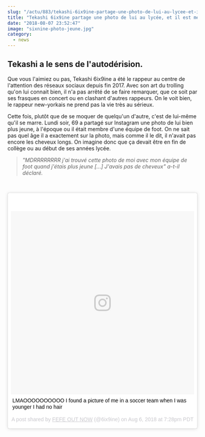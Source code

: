 ```yaml
--- 
slug: "/actu/883/tekashi-6ix9ine-partage-une-photo-de-lui-au-lycee-et-il-est-meconnaissable"
title: "Tekashi 6ix9ine partage une photo de lui au lycée, et il est méconnaissable !"
date: "2018-08-07 23:52:47"
image: "sixnine-photo-jeune.jpg"
category:
  - news
---
```

<h2>Tekashi a le sens de l'autodérision.</h2>

<p>Que vous l'aimiez ou pas, Tekashi 6ix9ine a été le rappeur au centre de l'attention des réseaux sociaux depuis fin 2017. Avec son art du trolling qu'on lui connait bien, il n'a pas arrêté de se faire remarquer, que ce soit par ses frasques en concert ou en clashant d'autres rappeurs. On le voit bien, le rappeur new-yorkais ne prend pas la vie très au sérieux.</p>

<p>Cette fois, plutôt que de se moquer de quelqu'un d'autre, c'est de lui-même qu'il se marre. Lundi soir, 69 a partagé sur Instagram une photo de lui bien plus jeune, à l'époque ou il était membre d'une équipe de foot. On ne sait pas quel âge il a exactement sur la photo, mais comme il le dit, il n'avait pas encore les cheveux longs. On imagine donc que ça devait être en fin de collège ou au début de ses années lycée.</p>

<blockquote>
<p><em>"MDRRRRRRRR j'ai trouvé cette photo de moi avec mon équipe de foot quand j'étais plus jeune [...] J'avais pas de cheveux" a-t-il déclaré.</em></p>
</blockquote>

<p> </p>
<blockquote class="instagram-media" data-instgrm-captioned data-instgrm-permalink="https://www.instagram.com/p/BmKTFtCg5m4/?utm_source=ig_embed" data-instgrm-version="9" style=" background:#FFF; border:0; border-radius:3px; box-shadow:0 0 1px 0 rgba(0,0,0,0.5),0 1px 10px 0 rgba(0,0,0,0.15); margin: 1px; max-width:540px; min-width:326px; padding:0; width:99.375%; width:-webkit-calc(100% - 2px); width:calc(100% - 2px);"><div style="padding:8px;"> <div style=" background:#F8F8F8; line-height:0; margin-top:40px; padding:50.0% 0; text-align:center; width:100%;"> <div style=" background:url(data:image/png;base64,iVBORw0KGgoAAAANSUhEUgAAACwAAAAsCAMAAAApWqozAAAABGdBTUEAALGPC/xhBQAAAAFzUkdCAK7OHOkAAAAMUExURczMzPf399fX1+bm5mzY9AMAAADiSURBVDjLvZXbEsMgCES5/P8/t9FuRVCRmU73JWlzosgSIIZURCjo/ad+EQJJB4Hv8BFt+IDpQoCx1wjOSBFhh2XssxEIYn3ulI/6MNReE07UIWJEv8UEOWDS88LY97kqyTliJKKtuYBbruAyVh5wOHiXmpi5we58Ek028czwyuQdLKPG1Bkb4NnM+VeAnfHqn1k4+GPT6uGQcvu2h2OVuIf/gWUFyy8OWEpdyZSa3aVCqpVoVvzZZ2VTnn2wU8qzVjDDetO90GSy9mVLqtgYSy231MxrY6I2gGqjrTY0L8fxCxfCBbhWrsYYAAAAAElFTkSuQmCC); display:block; height:44px; margin:0 auto -44px; position:relative; top:-22px; width:44px;"></div></div> <p style=" margin:8px 0 0 0; padding:0 4px;"> <a href="https://www.instagram.com/p/BmKTFtCg5m4/?utm_source=ig_embed" style=" color:#000; font-family:Arial,sans-serif; font-size:14px; font-style:normal; font-weight:normal; line-height:17px; text-decoration:none; word-wrap:break-word;" target="_blank">LMAOOOOOOOOOO I found a picture of me in a soccer team when I was younger  I had no hair</a></p> <p style=" color:#c9c8cd; font-family:Arial,sans-serif; font-size:14px; line-height:17px; margin-bottom:0; margin-top:8px; overflow:hidden; padding:8px 0 7px; text-align:center; text-overflow:ellipsis; white-space:nowrap;">A post shared by <a href="https://www.instagram.com/6ix9ine/?utm_source=ig_embed" style=" color:#c9c8cd; font-family:Arial,sans-serif; font-size:14px; font-style:normal; font-weight:normal; line-height:17px;" target="_blank"> FEFE OUT NOW</a> (@6ix9ine) on <time style=" font-family:Arial,sans-serif; font-size:14px; line-height:17px;" datetime="2018-08-07T02:28:26+00:00">Aug 6, 2018 at 7:28pm PDT</time></p></div></blockquote> <script async defer src="//www.instagram.com/embed.js"></script>
